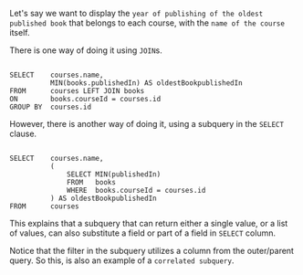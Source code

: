 Let's say we want to display the `year of publishing of the oldest published book` that belongs to each course, with the `name of the course` itself.

There is one way of doing it using `JOIN`s.

<codeblock language="sql" dbName="students2-v3.db" type="lesson">
<code>
SELECT    courses.name,
          MIN(books.publishedIn) AS oldestBookpublishedIn
FROM      courses LEFT JOIN books
ON        books.courseId = courses.id
GROUP BY  courses.id
</code>
</codeblock>

However, there is another way of doing it, using a subquery in the `SELECT` clause.

<codeblock language="sql" dbName="students2-v3.db" type="lesson">
<code>
SELECT    courses.name,
          (
              SELECT MIN(publishedIn)
              FROM   books
              WHERE  books.courseId = courses.id
          ) AS oldestBookpublishedIn
FROM      courses
</code>
</codeblock>

This explains that a subquery that can return either a single value, or a list of values, can also substitute a field or part of a field in `SELECT` column.

Notice that the filter in the subquery utilizes a column from the outer/parent query. So this, is also an example of a `correlated subquery`.